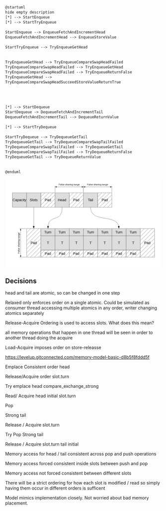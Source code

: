 ```plantuml
@startuml
hide empty description
[*] --> StartEnqueue
[*] --> StartTryEnqueue

StartEnqueue --> EnqueueFetchAndIncrementHead
EnqueueFetchAndIncrementHead --> EnqueueStoreValue

StartTryEnqueue --> TryEnqueueGetHead


TryEnqueueGetHead --> TryEnqueueCompareSwapHeadFailed
TryEnqueueCompareSwapHeadFailed --> TryEnqueueGetHead
TryEnqueueCompareSwapHeadFailed --> TryEnqueueReturnFalse
TryEnqueueGetHead --> TryEnqueueCompareSwapHeadSucceedStoreValueReturnTrue




[*] --> StartDequeue
StartDequeue -> DequeueFetchAndIncrementTail
DequeueFetchAndIncrementTail --> DequeueReturnValue

[*] --> StartTryDequeue

StartTryDequeue --> TryDequeueGetTail
TryDequeueGetTail --> TryDequeueCompareSwapTailFailed
TryDequeueCompareSwapTailFailed --> TryDequeueGetTail
TryDequeueCompareSwapTailFailed --> TryDequeueReturnFalse
TryDequeueGetTail --> TryDequeueReturnValue


@enduml
```

![Memory layout](mpmc.png)



## Decisions

head and tail are atomic, so can be changed in one step


Relaxed only enforces order on a single atomic. Could be simulated as consumer thread accessing multiple atomics in any order, writer changing atomics separately

Release-Acquire Ordering is used to access slots. What does this mean?

all memory operations that happen in one thread will be seen in order to another thread doing the acquire

Load-Acquire imposes order on store-releasse

https://levelup.gitconnected.com/memory-model-basic-d8b5f8fddd5f


Emplace
Consistent order
head


Release/Acquire order
slot.turn

Try emplace
head compare_exchange_strong

Read/ Acquire
head initial
slot.turn


Pop

Strong
tail

Release / Acquire
slot.turn

Try Pop
Strong
tail

Release / Acquire
slot.turn
tail initial



Memory access for head / tail consistent across pop and push operations

Memory access forced consistent inside slots between push and pop

Memory access not forced consistent between different slots

There will be a strict ordering for how each slot is modified / read so simply having them occur in different orders is sufficent

Model mimics implementation closely. Not worried about bad memory placement. 